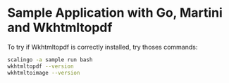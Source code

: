 Sample Application with Go, Martini and Wkhtmltopdf
===================================================

To try if Wkhtmltopdf is correctly installed, try thoses commands:
```bash
scalingo -a sample run bash
wkhtmltopdf --version
wkhtmltoimage --version
```